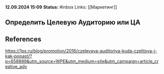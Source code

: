 **12.09.2024 15:09**
**Status:** #inbox 
Links: [[Маркетинг]]

## Определить Целевую Аудиторию или ЦА



## References
https://1ps.ru/blog/promotion/2016/czelevaya-auditoriya-kuda-czelitsya-i-kak-popast/?p=658889&utm_source=WPE&utm_medium=site&utm_campaign=article_creative_adv